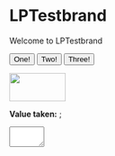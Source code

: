 <!DOCTYPE html>
<html>
    <head>
        <title>LPTestbrand</title>
        <!-- BEGIN LivePerson Monitor. -->
        <script type="text/javascript">
            window.lpTag = window.lpTag || {},
            'undefined' == typeof window.lpTag._tagCount ? (window.lpTag = {
                wl: lpTag.wl || null,
                scp: lpTag.scp || null,
                site: '4867873' || '',
                section: lpTag.section || '',
                tagletSection: lpTag.tagletSection || null,
                autoStart: lpTag.autoStart !== !1,
                ovr: lpTag.ovr || {},
                _v: '1.10.0',
                _tagCount: 1,
                protocol: 'https:',
                events: {
                    bind: function(t, e, i) {
                        lpTag.defer(function() {
                            lpTag.events.bind(t, e, i)
                        }, 0)
                    },
                    trigger: function(t, e, i) {
                        lpTag.defer(function() {
                            lpTag.events.trigger(t, e, i)
                        }, 1)
                    }
                },
                defer: function(t, e) {
                    0 === e ? (this._defB = this._defB || [],
                    this._defB.push(t)) : 1 === e ? (this._defT = this._defT || [],
                    this._defT.push(t)) : (this._defL = this._defL || [],
                    this._defL.push(t))
                },
                load: function(t, e, i) {
                    var n = this;
                    setTimeout(function() {
                        n._load(t, e, i)
                    }, 0)
                },
                _load: function(t, e, i) {
                    var n = t;
                    t || (n = this.protocol + '//' + (this.ovr && this.ovr.domain ? this.ovr.domain : 'lptag.liveperson.net') + '/tag/tag.js?site=' + this.site);
                    var o = document.createElement('script');
                    o.setAttribute('charset', e ? e : 'UTF-8'),
                    i && o.setAttribute('id', i),
                    o.setAttribute('src', n),
                    document.getElementsByTagName('head').item(0).appendChild(o)
                },
                init: function() {
                    this._timing = this._timing || {},
                    this._timing.start = (new Date).getTime();
                    var t = this;
                    window.attachEvent ? window.attachEvent('onload', function() {
                        t._domReady('domReady')
                    }) : (window.addEventListener('DOMContentLoaded', function() {
                        t._domReady('contReady')
                    }, !1),
                    window.addEventListener('load', function() {
                        t._domReady('domReady')
                    }, !1)),
                    'undefined' === typeof window._lptStop && this.load()
                },
                start: function() {
                    this.autoStart = !0
                },
                _domReady: function(t) {
                    this.isDom || (this.isDom = !0,
                    this.events.trigger('LPT', 'DOM_READY', {
                        t: t
                    })),
                    this._timing[t] = (new Date).getTime()
                },
                vars: lpTag.vars || [],
                dbs: lpTag.dbs || [],
                ctn: lpTag.ctn || [],
                sdes: lpTag.sdes || [],
                hooks: lpTag.hooks || [],
                identities: lpTag.identities || [],
                ev: lpTag.ev || []
            },
            lpTag.init()) : window.lpTag._tagCount += 1;
        </script>
        <!-- END LivePerson Monitor. -->
        <link rel="stylesheet" href="/stylesheets/style.css">
    </head>
    <body>
        <h1>LPTestbrand</h1>
        <p>Welcome to LPTestbrand</p>
        <script>
            var f1 = function() {
                document.getElementById('myImage').src = 'https://images.unsplash.com/photo-1563422156298-c778a278f9a5';
                document.getElementById('myData').value = '1000';
                lpTag.sdes = lpTag.sdes || [];
                lpTag.sdes.push({
                    "type": "prodView",
                    //MANDATORY
                    "products": [{
                        //ARRAY OF PRODUCTS
                        "product": {
                            "name": "Product1",
                            //PRODUCT NAME
                            "category": "Prod_Category",
                            //PRODUCT CATEGORY NAME
                            "sku": "10305020",
                            //PRODUCT SKU OR UNIQUE IDENTIFIER
                            "price": document.getElementById('myData').value //PRODUCT PRICE
                        }
                    }]
                });
            }
        </script>
        <script>
            var f2 = function() {
                document.getElementById('myImage').src = 'https://images.unsplash.com/photo-1620173834206-c029bf322dba';
                document.getElementById('myData').value = '2000';
            }
        </script>
        <script>
            var f3 = function() {
                document.getElementById('myImage').src = 'https://images.unsplash.com/photo-1602491673980-73aa38de027a'
                document.getElementById('myData').value = '3000';
            }
        </script>
        <script>
            //var lpTag = {};
            //lpTag.identities = [];
            lpTag.identities.push(identityFn)
            function identityFn(callback) {
                console.log('Identity has been called');
                callback({
                    iss: "lp_brand",
                    acr: "loa1",
                    sub: "+972-3-5555-555"
                });
            }
        </script>
        <script>
            function lp_brand_auth_func(callback) {
                console.log('Authenticate has been called');
                const jwt = 'eyJhbGciOiJSUzI1NiIsInR5cCI6IkpXVCJ9.eyJzdWIiOiIrOTcyLTMtNTU1NS01NTUiLCJpc3MiOiJodHRwczovL2lkcC5saXZlcGVyc29uLm5ldCIsImF1ZCI6ImFjYzpxYTU3MjIxNjc2IiwiZXhwIjoxOTM0OTcxOTMwLCJpYXQiOjE1MjE2MDU1OTIsIm5hbWUiOiJFaXRhbiJ9.0g9ZMvdNelMc2BICMEep90gnnv9InORIhVb2XcD7DCQRInmyPRzBBGbXxJQeTqymbopGio4f9CE2zPvY0fgBVnWntsr3i_dng3nqYuNym5Sc-pU5EHqMuwmVI3sdRsTvBqe1T44qu3FXRkt-BhnzKXELtueGaBUNQz8k_30R1ms';
                callback(jwt);
            }
        </script>
        <button onclick="f1()">One!</button>
        <button onclick="f2()">Two!</button>
        <button onclick="f3()">Three!</button>
        <p></p>
        <a>
            <img id="myImage" height="50" width="100" src="">
        </a>
        <p>
            <strong>Value taken:</strong>
            ;  
        </p>
        <textarea id="myData" cols="5" rows="2"></textarea>
    </body>
</html>
